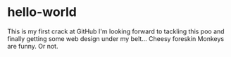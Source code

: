 # hello-world
This is my first crack at GitHub
I'm looking forward to tackling this poo and finally getting some web design under my belt...
Cheesy foreskin
Monkeys are funny. Or not.
